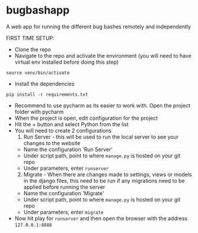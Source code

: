 # bugbashapp
A web app for running the different bug bashes remotely and independently

FIRST TIME SETUP:
- Clone the repo
- Navigate to the repo and activate the environment (you will need to have virtual env installed before doing this step)

`source venv/bin/activate`

- Install the dependencies

`pip install -r requirements.txt`

- Recommend to use pycharm as its easier to work with. Open the project folder with pycharm
- When the project is open, edit configuration for the project
- Hit the + button and select Python from the list
- You will need to create 2 configurations
  1. Run Server - this will be used to run the local server to see your changes to the website
    - Name the configuration 'Run Server'
    - Under script path, point to where `manage.py` is hosted on your git repo
    - Under parameters, enter `runserver`
  2. Migrate - When there are changes made to settings, views or models in the django files, this need to be run if any migrations need to be applied before running the server
    - Name the configuration 'Migrate'
    - Under script path, point to where `manage.py` is hosted on your git repo
    - Under parameters, enter `migrate`
- Now hit play for `runserver` and then open the browser with the address `127.0.0.1:8888`
